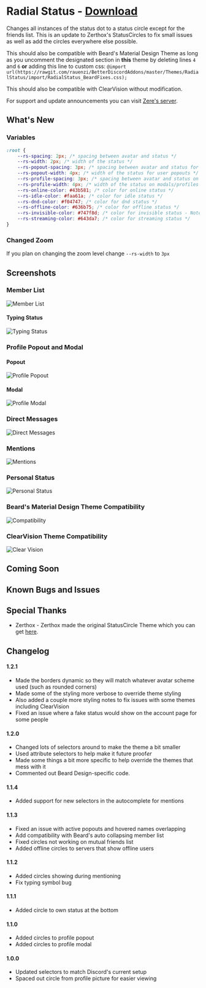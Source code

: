 # Radial Status - [Download](http://betterdiscord.net/ghdl/?url=https://raw.githubusercontent.com/rauenzi/BetterDiscordAddons/master/Themes/RadialStatus/RadialStatus.theme.css)

Changes all instances of the status dot to a status circle except for the friends list. This is an update to Zerthox's StatusCircles to fix small issues as well as add the circles everywhere else possible.

This should also be compatible with Beard's Material Design Theme as long as you uncomment the designated section in __this__ theme by deleting lines `4` and `6` **or** adding this line to custom css: `@import url(https://rawgit.com/rauenzi/BetterDiscordAddons/master/Themes/RadialStatus/import/RadialStatus_BeardFixes.css);`

This should also be compatible with ClearVision without modification.

For support and update announcements you can visit [Zere's server](http://discord.zackrauen.com/).

## What's New

### Variables

```css
:root {
    --rs-spacing: 2px; /* spacing between avatar and status */
    --rs-width: 2px; /* width of the status */
    --rs-popout-spacing: 3px; /* spacing between avatar and status for user popouts */
    --rs-popout-width: 4px; /* width of the status for user popouts */
    --rs-profile-spacing: 3px; /* spacing between avatar and status on modals/profiles */
    --rs-profile-width: 4px; /* width of the status on modals/profiles */
    --rs-online-color: #43b581; /* color for online status */
    --rs-idle-color: #faa61a; /* color for idle status */
    --rs-dnd-color: #f04747; /* color for dnd status */
    --rs-offline-color: #636b75; /* color for offline status */
    --rs-invisible-color: #747f8d; /* color for invisible status - Note this will only show for your own invisibility */
    --rs-streaming-color: #643da7; /* color for streaming status */
}
```

### Changed Zoom

If you plan on changing the zoom level change `--rs-width` to `3px`


## Screenshots

### Member List
![Member List](http://discord.zackrauen.com/RadialStatus/member_list_short.png)

#### Typing Status
![Typing Status](http://discord.zackrauen.com/RadialStatus/typing_status.png)

### Profile Popout and Modal

#### Popout
![Profile Popout](http://discord.zackrauen.com/RadialStatus/profile_popout.png)

#### Modal
![Profile Modal](http://discord.zackrauen.com/RadialStatus/profile_modal.png)

### Direct Messages
![Direct Messages](http://discord.zackrauen.com/RadialStatus/direct_messages_short.png)

### Mentions
![Mentions](http://discord.zackrauen.com/RadialStatus/mentions.png)

### Personal Status
![Personal Status](http://discord.zackrauen.com/RadialStatus/personal_status.png)

### Beard's Material Design Theme Compatibility
![Compatibility](http://discord.zackrauen.com/RadialStatus/beard_design.png)

### ClearVision Theme Compatibility
![Clear Vision](http://discord.zackrauen.com/RadialStatus/clearvision.png)


## Coming Soon


## Known Bugs and Issues


## Special Thanks
 - Zerthox - Zerthox made the original StatusCircle Theme which you can get [here](https://github.com/Zerthox/Mini-Discord-Themes).
 
## Changelog

#### 1.2.1

 - Made the borders dynamic so they will match whatever avatar scheme used (such as rounded corners)
 - Made some of the styling more verbose to override theme styling
 - Also added a couple more styling notes to fix issues with some themes including ClearVision
 - Fixed an issue where a fake status would show on the account page for some people

#### 1.2.0

 - Changed lots of selectors around to make the theme a bit smaller
 - Used attribute selectors to help make it future proof*er*
 - Made some things a bit more specific to help override the themes that mess with it
 - Commented out Beard Design-specific code.

#### 1.1.4

 - Added support for new selectors in the autocomplete for mentions

#### 1.1.3

 - Fixed an issue with active popouts and hovered names overlapping
 - Add compatibility with Beard's auto collapsing member list
 - Fixed circles not working on mutual friends list
 - Added offline circles to servers that show offline users

#### 1.1.2

 - Added circles showing during mentioning
 - Fix typing symbol bug

#### 1.1.1

 - Added circle to own status at the bottom

#### 1.1.0

 - Added circles to profile popout
 - Added circles to profile modal

#### 1.0.0

 - Updated selectors to match Discord's current setup
 - Spaced out circle from profile picture for easier viewing

